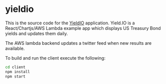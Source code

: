 # yieldio
This is the source code for the [YieldIO](http://yield.io) application. Yield.IO is a React/Chartjs/AWS Lambda 
example app which displays US Treasury Bond yields and updates them daily.

The AWS lambda backend updates a twitter feed when new results are available.

To build and run the client execute the following:

```sh
cd client
npm install
npm start
 ```

